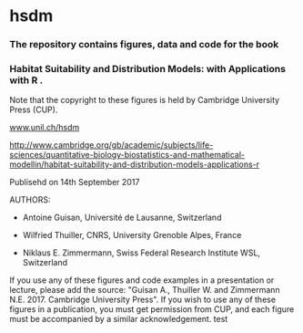 # hsdm 
### The repository contains figures, data and code for the book 
### Habitat Suitability and Distribution Models: with Applications with R .

Note that the copyright to these figures is held by Cambridge University Press (CUP).

www.unil.ch/hsdm

http://www.cambridge.org/gb/academic/subjects/life-sciences/quantitative-biology-biostatistics-and-mathematical-modellin/habitat-suitability-and-distribution-models-applications-r

Publisehd on 14th September 2017
 

AUTHORS:

- Antoine Guisan, Université de Lausanne, Switzerland

- Wilfried Thuiller, CNRS, University Grenoble Alpes, France

- Niklaus E. Zimmermann, Swiss Federal Research Institute WSL, Switzerland



If you use any of these figures and code examples in a presentation or lecture, please add the source: "Guisan A., Thuiller W. and Zimmermann N.E. 2017. Cambridge University Press". 
If you wish to use any of these figures in a publication, you must get permission from CUP, and each figure must be accompanied by a similar acknowledgement.
test
